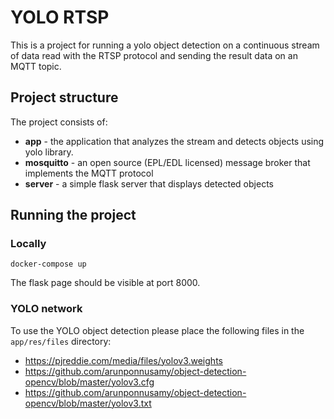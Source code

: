 # YOLO RTSP

This is a project for running a yolo object detection on a continuous stream of data read with the RTSP protocol
and sending the result data on an MQTT topic.

## Project structure

The project consists of:
* **app** - the application that analyzes the stream and detects objects using yolo library.
* **mosquitto** - an open source (EPL/EDL licensed) message broker that implements the MQTT protocol
* **server** - a simple flask server that displays detected objects
  
## Running the project

### Locally

```shell
docker-compose up
```

The flask page should be visible at port 8000.

### YOLO network

To use the YOLO object detection please place the following files in the `app/res/files` directory:
* https://pjreddie.com/media/files/yolov3.weights
* https://github.com/arunponnusamy/object-detection-opencv/blob/master/yolov3.cfg
* https://github.com/arunponnusamy/object-detection-opencv/blob/master/yolov3.txt


